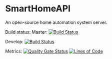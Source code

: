 # SmartHomeAPI
An open-source home automation system server.

Build status:
Master:
[![Build Status](https://travis-ci.org/MadSciencist/SmartHomeAPI.svg?branch=master)](https://travis-ci.org/MadSciencist/SmartHomeAPI)

Develop:
[![Build Status](https://travis-ci.org/MadSciencist/SmartHomeAPI.svg?branch=develop)](https://travis-ci.org/MadSciencist/SmartHomeAPI)

Metrics:
[![Quality Gate Status](https://sonarcloud.io/api/project_badges/measure?project=MadSciencist_SmartHomeAPI&metric=alert_status)](https://sonarcloud.io/dashboard?id=MadSciencist_SmartHomeAPI)
[![Lines of Code](https://sonarcloud.io/api/project_badges/measure?project=MadSciencist_SmartHomeAPI&metric=ncloc)](https://sonarcloud.io/dashboard?id=MadSciencist_SmartHomeAPI)
